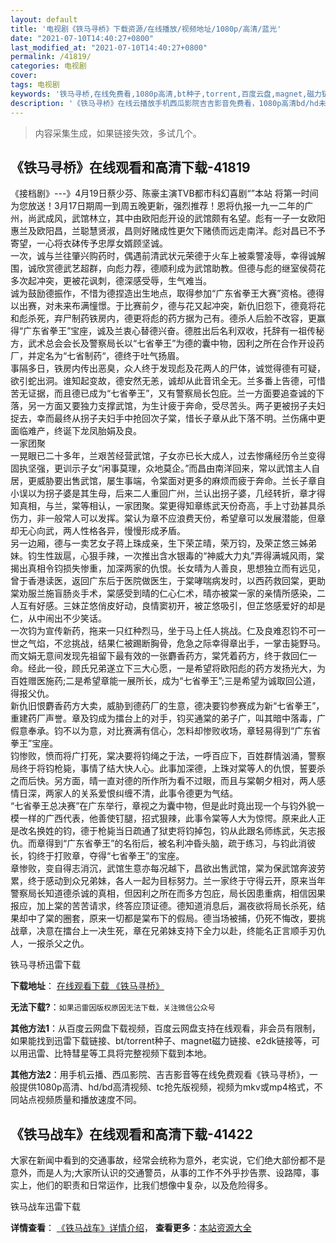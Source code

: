 ```yaml
---
layout: default
title: '电视剧《铁马寻桥》下载资源/在线播放/视频地址/1080p/高清/蓝光'
date: "2021-07-10T14:40:27+0800"
last_modified_at: "2021-07-10T14:40:27+0800"
permalink: /41819/
categories: 电视剧
cover:
tags: 电视剧
keywords: '铁马寻桥,在线免费看,1080p高清,bt种子,torrent,百度云盘,magnet,磁力链,迅雷下载资源'
description: '《铁马寻桥》在线云播放手机西瓜影院吉吉影音免费看，1080p高清bd/hd未删减完整版和tc抢先枪版，mkv/mp4格式，附带bt/torrent种子、magnet/磁力链、百度云盘、网盘资源迅雷下载链接'
---
```


>内容采集生成，如果链接失效，多试几个。


## 《铁马寻桥》在线观看和高清下载-41819

《接档剧》---》4月19日蔡少芬、陈豪主演TVB都市科幻喜剧“”本站 将第一时间为您放送！3月17日期周一到周五晚更新，强烈推荐！恩将仇报﻿一九一二年的广州，尚武成风，武馆林立，其中由欧阳彪开设的武馆颇有名望。彪有一子一女欧阳惠兰及欧阳昌，兰聪慧贤淑，昌则好赌成性更欠下赌债而远走南洋。彪对昌已不予寄望，一心将衣砵传予忠厚女婿顾坚诚。<br />一次，诚与兰往肇兴购药时，偶遇前清武状元荣德于火车上被乘警凌辱，幸得诚解围，诚欣赏德武艺超群，向彪力荐，德顺利成为武馆助教。但德与彪的继室侯荷花多次起冲突，更被花讽刺，德深感受辱，生气难当。<br />诚为鼓励德振作，不惜为德捏造出生地点，取得参加“广东省拳王大赛&rdquo;资格。德得以出赛，对未来布满憧憬。于比赛前夕，德与花又起冲突，新仇旧怨下，德竟将花和彪杀死，弃尸制药铁房内，德更将彪的药方据为己有。德杀人后脸不改容，更赢得“广东省拳王&rdquo;宝座，诚及兰衷心替德兴奋。德胜出后名利双收，托辞有一祖传秘方，武术总会会长及警察局长以“七省拳王”为德的囊中物，因利之所在合作开设药厂，并定名为“七省制药“，德终于吐气扬眉。<br />事隔多日，铁房内传出恶臭，众人终于发现彪及花两人的尸体，诚觉得德有可疑，欲引蛇出洞。谁知起变故，德安然无恙，诚却从此音讯全无。兰多番上告德，可惜苦无证据，而且德已成为“七省拳王”，又有警察局长包庇。兰一方面要追查诚的下落，另一方面又要独力支撑武馆，为生计疲于奔命，受尽苦头。两子更被拐子夫妇捉去，幸而最终从拐子夫妇手中抢回次子棠，惜长子章从此下落不明。兰伤痛中更面临难产，终诞下龙凤胎娟及良。<br />一家团聚<br />一晃眼已二十多年，兰艰苦经营武馆，子女亦已长大成人，过去惨痛经历令兰变得固执坚强，更训示子女&ldquo;闲事莫理，众地莫企。&rdquo;而昌由南洋回来，常以武馆主人自居，更威胁要出售武馆，屡生事端，令棠面对更多的麻烦而疲于奔命。兰长子章自小误以为拐子婆是其生母，后来二人重回广州，兰认出拐子婆，几经转折，章才得知真相，与兰，棠等相认，一家团聚。棠更得知章练武天份奇高，手上寸劲甚具杀伤力，非一般常人可以发挥。棠认为章不应浪费天份，希望章可以发展潜能，但章却无心向武，两人性格各异，慢慢形成矛盾。<br />另一边厢，德与一卖艺女子蒋上珠成亲，生下荣芷晴，荣万钧，及荣芷悠三姊弟妹。钧生性跋扈，心狠手辣，一次推出含水银毒的“神威大力丸&rdquo;弄得满城风雨，棠揭出真相令钧损失惨重，加深两家的仇恨。长女晴为人善良，思想独立而有远见，曾于香港读医，返回广东后于医院做医生，于棠哮喘病发时，以西药救回棠，更助棠劝服兰施盲肠炎手术，棠感受到晴的仁心仁术，晴亦被棠一家的亲情所感染，二人互有好感。三妹芷悠俏皮好动，良情窦初开，被芷悠吸引，但芷悠感爱好的却是仁，从中闹出不少笑话。<br />一次钧为宣传新药，拖来一只红种烈马，坐于马上任人挑战。仁及良难忍钧不可一世之气焰，不忿挑战，结果仁被踢断胸骨，危急之际幸得章出手，一掌击毙野马。而文娟无意间发现先祖留下最有效的一张麝香药方，棠凭着药方，终于救回仁一命。经此一役，顾氏兄弟遂立下三大心愿，一是希望将欧阳彪的药方发扬光大，为百姓赠医施药;二是希望章能一展所长，成为“七省拳王”;三是希望为诚取回公道，得报父仇。<br />新仇旧恨麝香药方大卖，威胁到德药厂的生意，德决要钧参赛成为新“七省拳王”，重建药厂声誉。章及钧成为擂台上的对手，钧买通棠的弟子广，叫其暗中落毒，广假意奉承。钧不以为意，对比赛满有信心，怎料却惨败收场，章轻易得到&ldquo;广东省拳王&rdquo;宝座。<br />钧惨败，愤而将广打死，棠决要将钧绳之于法，一呼百应下，百姓群情汹涌，警察局终于将钧枪毙，事情了结大快人心。此事加深德，上珠对棠等人的仇恨，誓要杀之而后快。另方面，晴一直对德的所作所为看不过眼，而且与棠朝夕相对，两人感情日深，两家人的关系爱恨纠缠不清，此事令德更为气结。<br />“七省拳王总决赛&rdquo;在广东举行，章视之为囊中物，但是此时竟出现一个与钧外貌一模一样的广西代表，他善使钉腿，招式狠辣，此事令棠等人大为惊愕。原来此人正是改名换姓的钧，德于枪毙当日疏通了狱吏将钧掉包，钧从此跟名师练武，矢志报仇。而章得到“广东省拳王&rdquo;的名衔后，被名利冲昏头脑，疏于练习，与钧此消彼长，钧终于打败章，夺得“七省拳王”的宝座。<br />章惨败，变自得志消沉，武馆生意亦每况越下，昌欲出售武馆，棠为保武馆奔波劳累，终于感动到众兄弟妹，各人一起为目标努力。兰一家终于守得云开，原来当年警察局长知道德杀诚的真相，但因利之所在而多方包庇，局长因患重病，相信因果报应，加上棠的苦苦请求，终答应顶证德。德知道消息后，漏夜欲将局长杀死，结果却中了棠的圈套，原来一切都是棠布下的假局。德当场被捕，仍死不悔改，要挑战章，决意在擂台上一决生死，章在兄弟妹支持下全力以赴，终能名正言顺手刃仇人，一报杀父之仇。


铁马寻桥迅雷下载

**下载地址**： [在线观看下载 《铁马寻桥》](https://www.993dy.com//vod-detail-id-10444.html) 


**无法下载?**：`如果迅雷因版权原因无法下载，关注微信公众号 `

**其他方法1**：从百度云网盘下载视频，百度云网盘支持在线观看，非会员有限制，如果能找到迅雷下载链接、bt/torrent种子、magnet磁力链接、e2dk链接等，可以用迅雷、比特彗星等工具将完整视频下载到本地。

**其他方法2**：用手机云播、西瓜影院、吉吉影音等在线免费观看《铁马寻桥》，一般提供1080p高清、hd/bd高清视频、tc抢先版视频，视频为mkv或mp4格式，不同站点视频质量和播放速度不同。


## 《铁马战车》在线观看和高清下载-41422

大家在新闻中看到的交通事故，经常会统称为意外，老实说，它们绝大部份都不是意外，而是人为;大家所认识的交通警员，从事的工作不外乎抄告票、设路障，事实上，他们的职责和日常运作，比我们想像中复杂，以及危险得多。<!---剧情end--->


铁马战车迅雷下载

**详情查看**： [《铁马战车》详情介绍](/movie/41422/)， **查看更多**：[本站资源大全](/movie/t/all/)

